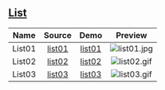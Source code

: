 ## [List](https://github.com/ajycc20/easy-css-layout/tree/master/list)

|Name|Source|Demo|Preview|
|:---:|:---:|:---:|:---:|
|List01|[list01](https://github.com/ajycc20/easy-css-layout/blob/master/list/list01.html)|[list01](https://ajycc20.github.io/easy-css-layout/list/list01.html)|![list01.jpg](https://i.endpot.com/image/FI60B/list01.jpg)|
|List02|[list02](https://github.com/ajycc20/easy-css-layout/blob/master/list/list02.html)|[list02](https://ajycc20.github.io/easy-css-layout/list/list02.html)|![list02.gif](https://i.endpot.com/image/BGNIG/list02.gif)|
|List03|[list03](https://github.com/ajycc20/easy-css-layout/blob/master/list/list03.html)|[list03](https://ajycc20.github.io/easy-css-layout/list/list03.html)|![list03.gif](https://i.endpot.com/image/6EBN9/list03.gif)|
